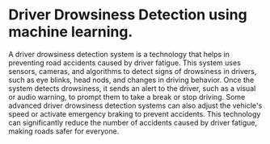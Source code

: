 # Driver Drowsiness Detection using machine learning.
 
A driver drowsiness detection system is a technology that helps in preventing road accidents caused by driver fatigue. This system uses sensors, cameras, and algorithms to detect signs of drowsiness in drivers, such as eye blinks, head nods, and changes in driving behavior. Once the system detects drowsiness, it sends an alert to the driver, such as a visual or audio warning, to prompt them to take a break or stop driving. Some advanced driver drowsiness detection systems can also adjust the vehicle's speed or activate emergency braking to prevent accidents. This technology can significantly reduce the number of accidents caused by driver fatigue, making roads safer for everyone.



